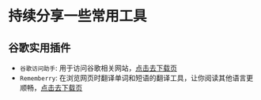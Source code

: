 # 持续分享一些常用工具

## 谷歌实用插件

- `谷歌访问助手`: 用于访问谷歌相关网站，[点击去下载页](https://github.com/haotian-wang/google-access-helper)
- `Rememberry`: 在浏览网页时翻译单词和短语的翻译工具，让你阅读其他语言更顺畅，[点击去下载页](https://chrome.google.com/webstore/detail/rememberry-translate-and/dipiagiiohfljcicegpgffpbnjmgjcnf?utm_source=chrome-ntp-icon)
